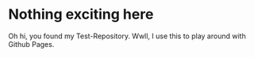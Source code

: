 # Nothing exciting here

Oh hi, you found my Test-Repository. Wwll, I use this to play around with Github Pages.
